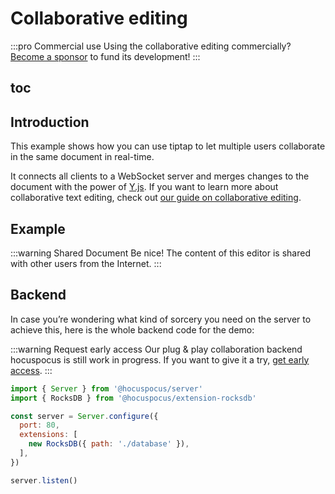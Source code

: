 # Collaborative editing

:::pro Commercial use
Using the collaborative editing commercially? [Become a sponsor](/sponsor) to fund its development!
:::

## toc

## Introduction
This example shows how you can use tiptap to let multiple users collaborate in the same document in real-time.

It connects all clients to a WebSocket server and merges changes to the document with the power of [Y.js](https://github.com/yjs/yjs). If you want to learn more about collaborative text editing, check out [our guide on collaborative editing](/guide/collaborative-editing).

## Example
:::warning Shared Document
Be nice! The content of this editor is shared with other users from the Internet.
:::

<demo name="Examples/CollaborativeEditing" />

## Backend
In case you’re wondering what kind of sorcery you need on the server to achieve this, here is the whole backend code for the demo:

:::warning Request early access
Our plug & play collaboration backend hocuspocus is still work in progress. If you want to give it a try, [get early access](https://www.hocuspocus.dev).
:::

```js
import { Server } from '@hocuspocus/server'
import { RocksDB } from '@hocuspocus/extension-rocksdb'

const server = Server.configure({
  port: 80,
  extensions: [
    new RocksDB({ path: './database' }),
  ],
})

server.listen()
```
